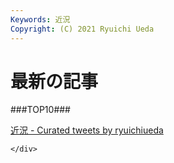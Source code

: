 ```yaml
---
Keywords: 近況
Copyright: (C) 2021 Ryuichi Ueda
---
```


# 最新の記事

<div class="row">
    <div class="col-md-6">
###TOP10###
    </div>
    <div class="col-md-6">

<a class="twitter-timeline" href="https://twitter.com/ryuichiueda/timelines/1558672669226110976?ref_src=twsrc%5Etfw">近況 - Curated tweets by ryuichiueda</a> <script async src="https://platform.twitter.com/widgets.js" charset="utf-8"></script>

    </div>
</div>
